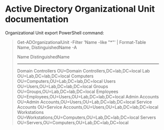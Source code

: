 # Active Directory Organizational Unit documentation

Organizational Unit export PowerShell command:

> Get-ADOrganizationalUnit -Filter 'Name -like "*"' | Format-Table Name, DistinguishedName -A
>
> Name               DistinguishedName
> ----               -----------------
> Domain Controllers OU=Domain Controllers,DC=lab,DC=local
> Lab                OU=Lab,DC=lab,DC=local
> Computers          OU=Computers,OU=Lab,DC=lab,DC=local
> Users              OU=Users,OU=Lab,DC=lab,DC=local
> Groups             OU=Groups,OU=Lab,DC=lab,DC=local
> Employees          OU=Employees,OU=Users,OU=Lab,DC=lab,DC=local
> Admin Accounts     OU=Admin Accounts,OU=Users,OU=Lab,DC=lab,DC=local
> Service Accounts   OU=Service Accounts,OU=Users,OU=Lab,DC=lab,DC=local
> Workstations       OU=Workstations,OU=Computers,OU=Lab,DC=lab,DC=local
> Servers            OU=Servers,OU=Computers,OU=Lab,DC=lab,DC=local
>



